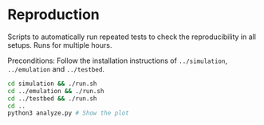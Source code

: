 # Reproduction
Scripts to automatically run repeated tests to check the reproducibility in all setups. Runs for multiple hours.

Preconditions: Follow the installation instructions of `../simulation`, `../emulation` and `../testbed`.

```bash
cd simulation && ./run.sh
cd ../emulation && ./run.sh
cd ../testbed && ./run.sh
cd ..
python3 analyze.py # Show the plot
```
